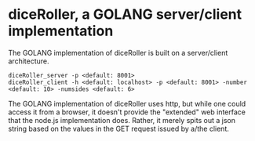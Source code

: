 # diceRoller, a GOLANG server/client implementation
The GOLANG implementation of diceRoller is built on a server/client architecture.

```
diceRoller_server -p <default: 8001>
diceRoller_client -h <default: localhost> -p <default: 8001> -number <default: 10> -numsides <default: 6>
```

The GOLANG implementation of diceRoller uses http, but while one could access it from a browser, it doesn't provide the "extended" web interface that the node.js implementation does.  Rather, it merely spits out a json string based on the values in the GET request issued by a/the client.  